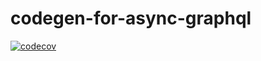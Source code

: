 # codegen-for-async-graphql

[![codecov](https://codecov.io/gh/atsuhiro/codegen-for-async-graphql/branch/master/graph/badge.svg)](https://codecov.io/gh/atsuhiro/codegen-for-async-graphql)
